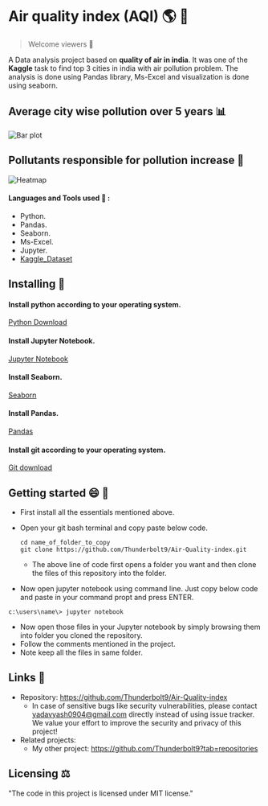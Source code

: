 # Air quality index (AQI) 🌎 📝
> Welcome viewers 🙂

A Data analysis project based on **quality of air in india**. It was one of the **Kaggle** task to find top 3 cities in india with air pollution problem. The analysis is done using Pandas library, Ms-Excel and visualization is done using seaborn.

## Average city wise pollution over 5 years 📊
![Bar plot](https://github.com/Thunderbolt9/Images/blob/master/Capture.PNG?raw=true)

## Pollutants responsible for pollution increase 🔬
![Heatmap](https://github.com/Thunderbolt9/Images/blob/master/Heatmap.PNG?raw=true)
#### Languages and Tools used 🔧 :
- Python.
- Pandas.
- Seaborn.
- Ms-Excel.
- Jupyter.
- [Kaggle_Dataset](https://www.kaggle.com/rohanrao/air-quality-data-in-india)
## Installing 💾 

#### Install python according to your operating system.
[Python Download](https://www.python.org/downloads/)
#### Install Jupyter Notebook.
[Jupyter Notebook](https://jupyter.org/install)
#### Install Seaborn.
[Seaborn](https://seaborn.pydata.org/installing.html)
#### Install Pandas.
[Pandas](https://pandas.pydata.org/pandas-docs/stable/getting_started/install.html)
#### Install git according to your operating system.
[Git download](https://git-scm.com/downloads)

## Getting started 😄 📑
- First install all the essentials mentioned above.
- Open your git bash terminal and copy paste below code.
  ```
  cd name_of_folder_to_copy
  git clone https://github.com/Thunderbolt9/Air-Quality-index.git
  ```
  - The above line of code first opens a folder you want and then clone the files of this repository into the folder.

- Now open jupyter notebook using command line. Just copy below code and paste in your command propt and press ENTER.
```
c:\users\name\> jupyter notebook
```
- Now open those files in your Jupyter notebook by simply browsing them into folder you cloned the repository.
- Follow the comments mentioned in the project.
- Note keep all the files in same folder.

## Links 🔗

- Repository:  https://github.com/Thunderbolt9/Air-Quality-index
  - In case of sensitive bugs like security vulnerabilities, please contact
    yadavyash0904@gmail.com directly instead of using issue tracker. We value your effort
    to improve the security and privacy of this project!
- Related projects:
  - My other project: https://github.com/Thunderbolt9?tab=repositories
  
## Licensing ⚖️ 

"The code in this project is licensed under MIT license."
